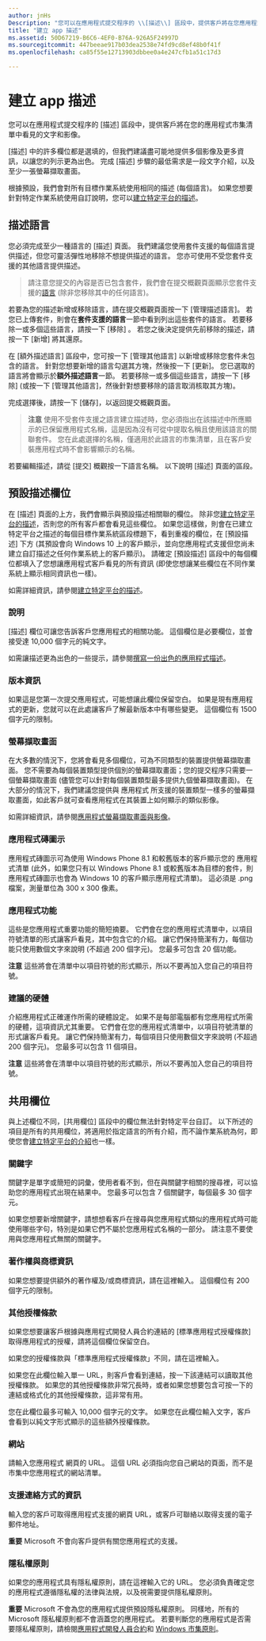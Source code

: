 ```yaml
---
author: jnHs
Description: "您可以在應用程式提交程序的 \\[描述\\] 區段中，提供客戶將在您應用程式市集清單中看見的文字和影像。"
title: "建立 app 描述"
ms.assetid: 50D67219-B6C6-4EF0-B76A-926A5F24997D
ms.sourcegitcommit: 447beeae917b03dea2538e74fd9cd8ef48b0f41f
ms.openlocfilehash: ca85f55e12713903dbbee0a4e247cfb1a51c17d3

---
```


# 建立 app 描述


您可以在應用程式提交程序的 \[描述\] 區段中，提供客戶將在您的應用程式市集清單中看見的文字和影像。

\[描述\] 中的許多欄位都是選填的，但我們建議盡可能地提供多個影像及更多資訊，以讓您的列示更為出色。 完成 \[描述\] 步驟的最低需求是一段文字介紹，以及至少一張螢幕擷取畫面。

根據預設，我們會對所有目標作業系統使用相同的描述 (每個語言)。 如果您想要針對特定作業系統使用自訂說明，您可以[建立特定平台的描述](create-platform-specific-descriptions.md)。

## 描述語言

您必須完成至少一種語言的 \[描述\] 頁面。 我們建議您使用套件支援的每個語言提供描述，但您可靈活彈性地移除不想提供描述的語言。 您亦可使用不受您套件支援的其他語言提供描述。

> 請注意您提交的內容是否已包含套件，我們會在提交概觀頁面顯示您套件支援的[語言](supported-languages.md) (除非您移除其中的任何語言)。

若要為您的描述新增或移除語言，請在提交概觀頁面按一下 \[管理描述語言\]。 若您已上傳套件，則會在**套件支援的語言**一節中看到列出這些套件的語言。 若要移除一或多個這些語言，請按一下 \[移除\] 。 若您之後決定提供先前移除的描述，請按一下 \[新增\] 將其還原。

在 \[額外描述語言\] 區段中，您可按一下 \[管理其他語言\] 以新增或移除您套件未包含的語言。 針對您想要新增的語言勾選其方塊，然後按一下 \[更新\]。 您已選取的語言將會顯示於**額外描述語言**一節。 若要移除一或多個這些語言，請按一下 \[移除\] (或按一下 \[管理其他語言\]，然後針對想要移除的語言取消核取其方塊)。

完成選擇後，請按一下 \[儲存\]，以返回提交概觀頁面。

> **注意** 使用不受套件支援之語言建立描述時，您必須指出在該描述中所應顯示的已保留應用程式名稱，這是因為沒有可從中提取名稱且使用該語言的關聯套件。 您在此處選擇的名稱，僅適用於此語言的市集清單，且在客戶安裝應用程式時不會影響顯示的名稱。

若要編輯描述，請從 \[提交\] 概觀按一下語言名稱。 以下說明 \[描述\] 頁面的區段。

## 預設描述欄位


在 \[描述\] 頁面的上方，我們會顯示與預設描述相關聯的欄位。 除非您[建立特定平台的描述](create-platform-specific-descriptions.md)，否則您的所有客戶都會看見這些欄位。 如果您這樣做，則會在已建立特定平台之描述的每個目標作業系統區段標題下，看到重複的欄位，在 \[預設描述\] 下方 (其預設會向 Windows 10 上的客戶顯示，並向您應用程式支援但您尚未建立自訂描述之任何作業系統上的客戶顯示)。 請確定 \[預設描述\] 區段中的每個欄位都填入了您想讓應用程式客戶看見的所有資訊 (即使您想讓某些欄位在不同作業系統上顯示相同資訊也一樣)。

如需詳細資訊，請參閱[建立特定平台的描述](create-platform-specific-descriptions.md)。

### 說明

\[描述\] 欄位可讓您告訴客戶您應用程式的相關功能。 這個欄位是必要欄位，並會接受達 10,000 個字元的純文字。

如需讓描述更為出色的一些提示，請參閱[撰寫一份出色的應用程式描述](write-a-great-app-description.md)。

### 版本資訊

如果這是您第一次提交應用程式，可能想讓此欄位保留空白。 如果是現有應用程式的更新，您就可以在此處讓客戶了解最新版本中有哪些變更。 這個欄位有 1500 個字元的限制。

### 螢幕擷取畫面

在大多數的情況下，您將會看見多個欄位，可為不同類型的裝置提供螢幕擷取畫面。 您不需要為每個裝置類型提供個別的螢幕擷取畫面；您的提交程序只需要一個螢幕擷取畫面 (儘管您可以針對每個裝置類型最多提供九個螢幕擷取畫面)。 在大部分的情況下，我們建議您提供與 應用程式 所支援的裝置類型一樣多的螢幕擷取畫面，如此客戶就可查看應用程式在其裝置上如何顯示的類似影像。

如需詳細資訊，請參閱[應用程式螢幕擷取畫面與影像](app-screenshots-and-images.md)。

### 應用程式磚圖示

應用程式磚圖示可為使用 Windows Phone 8.1 和較舊版本的客戶顯示您的 應用程式清單 (此外，如果您只有以 Windows Phone 8.1 或較舊版本為目標的套件，則 應用程式磚圖示也會為 Windows 10 的客戶顯示應用程式清單)。 這必須是 .png 檔案，測量單位為 300 x 300 像素。

### 應用程式功能

這些是您應用程式重要功能的簡短摘要。 它們會在您的應用程式清單中，以項目符號清單的形式讓客戶看見，其中包含它的介紹。 讓它們保持簡潔有力，每個功能只使用數個文字來說明 (不超過 200 個字元)。 您最多可包含 20 個功能。

**注意** 這些將會在清單中以項目符號的形式顯示，所以不要再加入您自己的項目符號。

 

### 建議的硬體

介紹應用程式正確運作所需的硬體設定。 如果不是每部電腦都有您應用程式所需的硬體，這項資訊尤其重要。 它們會在您的應用程式清單中，以項目符號清單的形式讓客戶看見。 讓它們保持簡潔有力，每個項目只使用數個文字來說明 (不超過 200 個字元)。 您最多可以包含 11 個項目。

**注意** 這些將會在清單中以項目符號的形式顯示，所以不要再加入您自己的項目符號。

 

## 共用欄位


與上述欄位不同，\[共用欄位\] 區段中的欄位無法針對特定平台自訂。 以下所述的項目是所有的共用欄位，將適用於指定語言的所有介紹，而不論作業系統為何，即使您會[建立特定平台的介紹](create-platform-specific-descriptions.md)也一樣。

### 關鍵字

關鍵字是單字或簡短的詞彙，使用者看不到，但在與關鍵字相關的搜尋裡，可以協助您的應用程式出現在結果中。 您最多可以包含 7 個關鍵字，每個最多 30 個字元。

如果您想要新增關鍵字，請想想看客戶在搜尋與您應用程式類似的應用程式時可能使用哪些字句，特別是如果它們不屬於您應用程式名稱的一部分。 請注意不要使用與您應用程式無關的關鍵字。

### 著作權與商標資訊

如果您想要提供額外的著作權及/或商標資訊，請在這裡輸入。 這個欄位有 200 個字元的限制。

### 其他授權條款

如果您想要讓客戶根據與應用程式開發人員合約連結的 \[標準應用程式授權條款\] 取得應用程式的授權，請將這個欄位保留空白。

如果您的授權條款與「標準應用程式授權條款」不同，請在這裡輸入。

如果您在此欄位輸入單一 URL，則客戶會看到連結，按一下該連結可以讀取其他授權條款。 如果您的其他授權條款非常冗長時，或者如果您想要包含可按一下的連結或格式化的其他授權條款，這非常有用。

您在此欄位最多可輸入 10,000 個字元的文字。 如果您在此欄位輸入文字，客戶會看到以純文字形式顯示的這些額外授權條款。

### 網站

請輸入您應用程式 網頁的 URL。 這個 URL 必須指向您自己網站的頁面，而不是市集中您應用程式的網站清單。

### 支援連絡方式的資訊

輸入您的客戶可取得應用程式支援的網頁 URL，或客戶可聯絡以取得支援的電子郵件地址。

**重要** Microsoft 不會向客戶提供有關您應用程式的支援。

 

### 隱私權原則

如果您的應用程式具有隱私權原則，請在這裡輸入它的 URL。 您必須負責確定您的應用程式遵循隱私權的法律與法規，以及視需要提供隱私權原則。

**重要** Microsoft 不會為您的應用程式提供預設隱私權原則。 同樣地，所有的 Microsoft 隱私權原則都不會涵蓋您的應用程式。 若要判斷您的應用程式是否需要隱私權原則，請檢閱[應用程式開發人員合約](https://msdn.microsoft.com/library/windows/apps/hh694058)和 [Windows 市集原則](https://msdn.microsoft.com/en-us/library/windows/apps/dn764944.aspx#pol_10_5_1)。



<!--HONumber=Jun16_HO4-->


